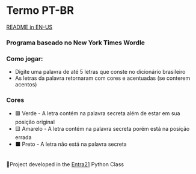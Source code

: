 <h1> Termo PT-BR</h1>

[README in EN-US](https://github.com/Flyinng/Termo/blob/main/README.md)

### Programa baseado no New York Times Wordle

### Como jogar:
   - Digite uma palavra de até 5 letras que conste no dicionário brasileiro
   - As letras da palavra retornaram com cores e acentuadas (se conterem acentos)
### Cores
   - 🟩 Verde - A letra contém na palavra secreta além de estar em sua posição original
   - 🟨 Amarelo - A letra contém na palavra secreta porém está na posição errada
   - ⬛ Preto - A letra não está na palavra secreta

<br>
📜Project developed in the <a href="https://www.entra21.com.br/">Entra21</a> Python Class
